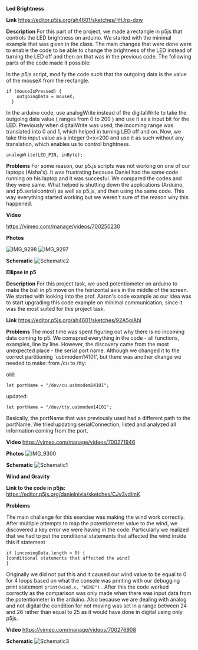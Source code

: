 
**Led Brightness**

**Link** 
https://editor.p5js.org/ah4601/sketches/-HJrp-dxw

**Description**
For this part of the project, we made a rectangle in p5js that controls the LED brightness on arduino. We started with the minimal example that was given in the class. The main changes that were done were to enable the code to be able to change the brightness of the LED instead of turning the LED off and then on that was in the previous code. The following parts of the code made it possible: 

In the p5js script, modify the code such that the outgoing data is the value of the mouseX from the rectangle.

``` 
if (mouseIsPressed) {
    outgoingData = mouseX;
  }
```

In the arduino code, use analogWrite instead of the digitalWrite to take the outgoing data value ( ranges from 0 to 200 ) and use it as a input bit for the LED. Previously when digitalWrite was used, the incoming range was translated into 0 and 1, which helped in turning LED off and on. Now, we take this input value as a integer 0<x<200 and use it as such without any translation, which enables us to control brightness.

``` analogWrite(LED_PIN, inByte); ```

**Problems**
For some reason, our p5.js scripts was not working on one of our laptops (Aisha's). It was frustrating because Daniel had the same code running on his laptop and it was succesful. We compared the codes and they were same. What helped is shutting down the applications (Arduino, and p5.serialcontrol) as well as p5.js, and then using the same code. This way everything started working but we weren't sure of the reason why this happened. 

**Video**

https://vimeo.com/manage/videos/700250230

**Photos**

![IMG_9298](https://user-images.githubusercontent.com/71720380/163727980-28c41373-3f21-475f-b9b8-d9e58406c219.jpeg)
![IMG_9297](https://user-images.githubusercontent.com/71720380/163727975-8ab0cc59-e83f-48b2-b452-63e44c0169dc.jpeg)

**Schematic**
![Schematic2](https://user-images.githubusercontent.com/71720380/163733142-e4b07861-b129-40ee-8887-279058b95b20.png)



**Ellipse in p5**

**Description**
For this project task, we used potentiometer on arduino to make the ball in p5 move on the horizontal axis in the middle of the screen. We started with looking into the prof. Aaron's code example as our idea was to start upgrading this code example on minimal communication, since it was the most suited for this project task.

**Link** 
https://editor.p5js.org/ah4601/sketches/92A5giAhI

**Problems**
 The most time was spent figuring out why there is no incoming data coming to p5. We comapred everything in the code - all functions, examples, line by line. However, the discovery came from the most unexpected place - the serial port name. Although we changed it to the correct partitioning 'usbmodem14101', but there was another change we needed to make: from /cu to /tty:

old: 
```
let portName = "/dev/cu.usbmodem14101";
```

updated:
```
let portName = "/dev/tty.usbmodem14101";
```

Basically, the portName that was previously used had a different path to the portName. We tried updating serialConnection, listed and analyzed all information coming from the port.

**Video**
https://vimeo.com/manage/videos/700271946


**Photos**
![IMG_9300](https://user-images.githubusercontent.com/71720380/163732154-53653f25-45d1-4057-896e-93579c0f4970.jpg)

**Schematic**
![Schematic1](https://user-images.githubusercontent.com/71720380/163733157-1c7fb868-2273-48ef-8f7e-ba3bcce4e303.png)

**Wind and Gravity**

**Link to the code in p5js:**
https://editor.p5js.org/danielnivia/sketches/CJv3vdImK 

**Problems**

The main challenge for this exercise was making the wind work correctly. After multiple attempts to map the potentiometer value to the wind, we discovered a key error we were having in the code. Particularly we realized that we had to put the conditional statements that affected the wind inside this if statement 

``` 
if (incomingData.length > 0) {
[conditional statements that affected the wind]
}
```

Originally we did not put this and it caused our wind value to be equal to 0 for 4 loops based on what the console was printing with our debugging print statement `print(wind.x, "WIND")` . After this the code worked correctly as the comparison was only made when there was input data from the potentiometer in the arduino. Also because we are dealing with analog and not digital the condition for not moving was set in a range between 24 and 26 rather than equal to 25 as it would have done in digital using only p5js. 

**Video**
https://vimeo.com/manage/videos/700276908


**Schematic**
![Schematic3](https://user-images.githubusercontent.com/71720380/163733139-c3b8bd8d-6b3d-43d5-9acd-0fd7076178be.png)



